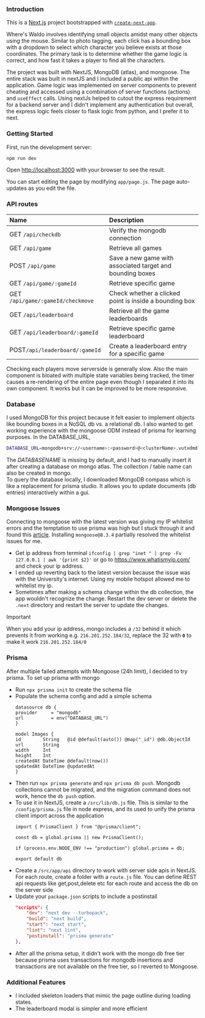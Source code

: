 ### Introduction
This is a [Next.js](https://nextjs.org) project bootstrapped with [`create-next-app`](https://nextjs.org/docs/app/api-reference/cli/create-next-app). <br>

Where's Waldo involves identifying small objects amidst many other objects using the mouse. Similar to photo tagging, each click 
has a bounding box with a dropdown to select which character you believe exists at those coordinates. The primary task is 
to determine whether the game logic is correct, and how fast it takes a player to find all the characters. <br>

The project was built with NextJS, MongoDB (atlas), and mongoose. The entire stack was built in nextJS and I included a public api within 
the application. Game logic was implemented on server components to prevent cheating and accessed using a combination of server functions 
(actions) and `useEffect` calls. Using nextJs helped to cutout the express requirement for a backend server and I didn't implement any 
authentication but overall, the express logic feels closer to flask logic from python, and I prefer it to next.

### Getting Started

First, run the development server:

```bash
npm run dev
```

Open [http://localhost:3000](http://localhost:3000) with your browser to see the result.

You can start editing the page by modifying `app/page.js`. The page auto-updates as you edit the file.


### API routes
| Name | Description |
| :--- | :---------- |
| GET `/api/checkdb` | Verify the mongodb connection |
| GET `/api/game` |  Retrieve all games |
| POST `/api/game` |  Save a new game with associated target and bounding boxes |
| GET `/api/game/:gameId` |  Retrieve specific game |
| GET `/api/game/:gameId/checkmove` | Check whether a clicked point is inside a bounding box |
| GET `/api/leaderboard` | Retrieve all the game leaderboards |
| GET `/api/leaderboard/:gameId` | Retrieve specific game leaderboard |
| POST`/api/leaderboard/:gameId` | Create a leaderboard entry for a specific game |

Checking each players move serverside is generally slow. Also the main component is bloated with multiple state variables being 
tracked, the timer causes a re-rendering of the entire page even though I separated it into its own component. It works but it 
can be improved to be more responsive.


### Database
I used MongoDB for this project because it felt easier to implement objects like bounding boxes in a NoSQL db vs. a 
relational db. I also wanted to get working experience with the mongoose ODM instead of prisma for learning purposes. In the 
DATABASE_URL,
```bash
DATABASE_URL=mongodb+srv://<username>:<password>@<clusterName>.vutxdmd.mongodb.net/<DATABASENAME>?retryWrites=true&w=majority&appName=ClusterOdin
```
The _DATABASENAME_ is missing by default, and I had to manually insert it after creating a database on mongo atlas. The collection / 
table name can also be created in mongo. <br>
To query the database locally, I downloaded MongoDB compass which is like a replacement for prisma studio. It allows you to update 
documents (db entries) interactively within a gui.


### Mongoose Issues
Connecting to mongoose with the latest version was giving my IP whitelist errors and the temptation to use prisma was high but I stuck 
through it and found this [article](https://medium.com/@ayiaware/resolving-mongodb-connection-issues-beyond-ip-whitelisting-f4c132c2a9a8).
Installing `mongoose@8.3.4` partially resolved the whitelist issues for me.
- Get ip address from terminal `ifconfig | grep "inet " | grep -Fv 127.0.0.1 | awk '{print $2}'` or go to https://www.whatismyip.com/ and 
    check your ip address.
- I ended up reverting back to the latest version because the issue was with the University's internet. Using my mobile hotspot allowed me 
    to whitelist my ip.
- Sometimes after making a schema change within the db collection, the app wouldn't recognize the change. Restart the dev server or delete 
    the `.next` directory and restart the server to update the changes.

>[!Important]
> When you add your ip address, mongo includes a `/32` behind it which prevents it from working e.g. `216.201.252.184/32`, replace the 32 
    with **`0`** to make it work `216.201.252.184/0`

### Prisma
After multiple failed attempts with Mongoose (24h limit), I decided to try prisma. To set up prisma with mongo
- Run `npx prisma init` to create the schema file
- Populate the schema config and add a simple schema  
    ```prisma
    datasource db {
    provider     = "mongodb"
    url          = env("DATABASE_URL")
    }

    model Images {
    id        String   @id @default(auto()) @map("_id") @db.ObjectId
    url       String
    width     Int
    height    Int
    createdAt DateTime @default(now())
    updatedAt DateTime @updatedAt
    }
    ```
- Then run `npx prisma generate` and `npx prisma db push`. Mongodb collections cannot be migrated, and the migration command does not 
    work, hence the `db push` option.
- To use it in NextJS, create a `/src/lib/db.js` file. This is similar to the `/config/prisma.js` file in node express, and its used to 
    unify the prisma client import across the application
    ```JS
    import { PrismaClient } from "@prisma/client";

    const db = global.prisma || new PrismaClient();

    if (process.env.NODE_ENV !== "production") global.prisma = db;

    export default db
    ```
- Create a `/src/app/api` directory to work with server side apis in NextJS. For each route, create a folder with a `route.js` file. 
    You can define REST api requests like get,post,delete etc for each route and access the db on the server side
- Update your `package.json` scripts to include a postinstall
    ```json
    "scripts": {
        "dev": "next dev --turbopack",
        "build": "next build",
        "start": "next start",
        "lint": "next lint",
        "postinstall": "prisma generate"
    },
    ```
- After all the prisma setup, it didn't work with the mongo db free tier because prisma uses transactions for mongodb insertions and 
    transactions are not available on the free tier, so I reverted to Mongoose.

### Additional Features
- I included skeleton loaders that mimic the page outline during loading states. 
- The leaderboard modal is simpler and more efficient 